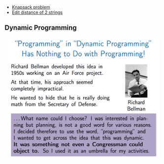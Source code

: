 * [Knapsack problem](https://github.com/byam/algorithms/blob/master/dynamic_programming/knapsack)
* [Edit distance of 2 strings](https://github.com/byam/algorithms/blob/master/dynamic_programming/edit_distance)

## Dynamic Programming
![pic1](https://github.com/byam/algorithms/blob/master/dynamic_programming/pic/pic1.png)
